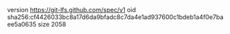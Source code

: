 version https://git-lfs.github.com/spec/v1
oid sha256:cf4426033bc8a17d6da9bfadc8c7da4e1ad937600c1bdeb1a4f0e7baee5a0635
size 2058
